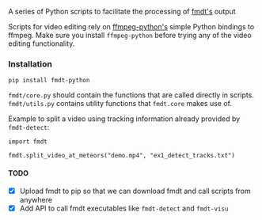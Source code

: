 A series of Python scripts to facilitate the processing of [fmdt's](https://github.com/alsoc/fmdt) output

Scripts for video editing rely on [ffmpeg-python's](https://github.com/kkroening/ffmpeg-python) simple Python bindings to ffmpeg. Make sure you install `ffmpeg-python` before trying any of the video editing functionality.

### Installation

```
pip install fmdt-python
```

`fmdt/core.py` should contain the functions that are called directly in scripts.
`fmdt/utils.py` contains utility functions that `fmdt.core` makes use of.

Example to split a video using tracking information already provided by `fmdt-detect`:

```
import fmdt

fmdt.split_video_at_meteors("demo.mp4", "ex1_detect_tracks.txt")
```

#### TODO

- [x] Upload fmdt to pip so that we can download fmdt and call scripts from anywhere
- [x] Add API to call fmdt executables like `fmdt-detect` and `fmdt-visu`
